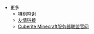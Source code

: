 - 更多
  - [特别鸣谢](wiki_thanks.md)
  - [友情链接](wiki_friends.md)
  - [Cuberite Minecraft服务器联盟官网](https://cmsa.dfggmc.top/)
